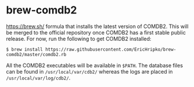 # brew-comdb2
https://brew.sh/ formula that installs the latest version of COMDB2. This will be merged to the official repository once COMDB2 has a first stable public release. For now, run the following to get COMDB2 installed:
```
$ brew install https://raw.githubusercontent.com/EricHripko/brew-comdb2/master/comdb2.rb
```
All the COMDB2 executables will be available in `$PATH`. The database files can be found in `/usr/local/var/cdb2/` whereas the logs are placed in `/usr/local/var/log/cdb2/`.
